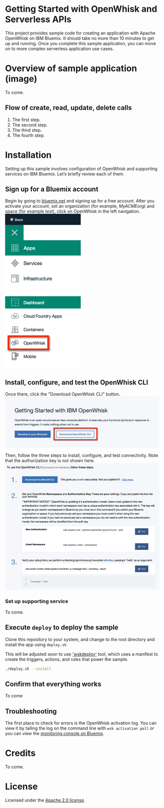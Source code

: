 # Getting Started with OpenWhisk and Serverless APIs
This project provides sample code for creating an application with Apache OpenWhisk on IBM Bluemix. It should take no more than 10 minutes to get up and running. Once you complete this sample application, you can move on to more complex serverless application use cases.

# Overview of sample application (image)
To come.

## Flow of create, read, update, delete calls
1. The first step.
2. The second step.
3. The third step.
4. The fourth step.

# Installation
Setting up this sample involves configuration of OpenWhisk and supporting services on IBM Bluemix. Let’s briefly review each of them.

## Sign up for a Bluemix account
Begin by going to [bluemix.net](https://console.ng.bluemix.net/) and signing up for a free account. After you activate your account, set an organization (for example, *MyACMEorg*) and space (for example *test*), click on OpenWhisk in the left navigation.
![alt text](docs/openwhisk-nav.png)

## Install, configure, and test the OpenWhisk CLI
Once there, click the "Download OpenWhisk CLI" button.
![alt text](docs/getting-started-with-openwhisk.png)

Then, follow the three steps to install, configure, and test connectivity. Note that the authorization key is not shown here.
![alt text](docs/openwhisk-cli.png)

### Set up supporting service

To come.


## Execute `deploy` to deploy the sample

Clone this repository to your system, and change to the root directory and install the app using `deploy.sh`

This will be adjusted soon to use ['wskdeploy'](https://github.com/openwhisk/openwhisk-wskdeploy) tool, which uses a manifest to create the triggers, actions, and rules that power the sample.

```bash
./deploy.sh --install
```

## Confirm that everything works

To come

## Troubleshooting

The first place to check for errors is the OpenWhisk activation log. You can view it by tailing the log on the command line with `wsk activation poll` or you can view the [monitoring console on Bluemix](https://console.ng.bluemix.net/openwhisk/dashboard).

# Credits

To come.

# License

Licensed under the [Apache 2.0 license](LICENSE.txt).
